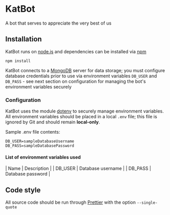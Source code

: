 # KatBot

A bot that serves to appreciate the very best of us

## Installation

KatBot runs on [node.js](https://nodejs.org) and dependencies can be installed via [npm](https://www.npmjs.com/get-npm)

```
npm install
```

KatBot connects to a [MongoDB](https://docs.mongodb.com) server for data storage; you must configure database credentials prior to use via environment variables `DB_USER` and `DB_PASS` - see next section on configuration for managing the bot's environment variables securely

### Configuration

KatBot uses the module [dotenv](https://www.npmjs.com/package/dotenv) to securely manage environment variables. All environment variables should be placed in a local `.env` file; this file is ignored by Git and should remain **local-only**.

Sample .env file contents:

```
DB_USER=sampleDatabaseUsername
DB_PASS=sampleDatabasePassword
```

#### List of environment variables used

| Name | Description |
| DB_USER | Database username |
| DB_PASS | Database password |

## Code style

All source code should be run through [Prettier](https://prettier.io) with the option `--single-quote`
